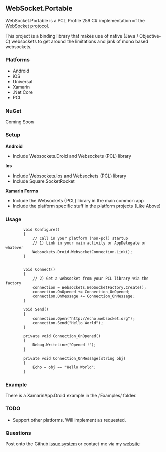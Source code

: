 ## WebSocket.Portable

WebSocket.Portable is a PCL Profile 259 C# implementation of the [WebSocket protocol](https://tools.ietf.org/html/rfc6455).

This project is a binding library that makes use of native (Java / Objective-C) websockets to get around the limitations and jank of mono based websockets.


### Platforms

- Android
- iOS
- Universal
- Xamarin
- .Net Core 
- PCL


### NuGet
Coming Soon

### Setup

**Android**
- Include Websockets.Droid and Websockets  (PCL) library

**Ios**
- Include Websockets.Ios and Websockets  (PCL) library
- Include Square.SocketRocket

**Xamarin Forms**
- Include the Websockets (PCL) library in the main common app
- Include the platform specific stuff in the platform projects (Like Above)



### Usage

`````
        void Configure()
        {
            // Call in your platform (non-pcl) startup            
            // 1) Link in your main activity or AppDelegate or whatever
            Websockets.Droid.WebsocketConnection.Link();
        }
        
        
        void Connect()
        {
            // 2) Get a websocket from your PCL library via the factory
            connection = Websockets.WebSocketFactory.Create();
            connection.OnOpened += Connection_OnOpened;
            connection.OnMessage += Connection_OnMessage;
        }

        void Send()
        {            
            connection.Open("http://echo.websocket.org");
            connection.Send("Hello World");
        }

        private void Connection_OnOpened()
        {
            Debug.WriteLine("Opened !");
        }

        private void Connection_OnMessage(string obj)
        {
            Echo = obj == "Hello World";
        }
`````

### Example

There is a XamarinApp.Droid example in the /Examples/ folder.

### TODO

- Support other platforms. Will implement as requested.


### Questions

Post onto the Github [issue system](https://github.com/NVentimiglia/WebSocket.PCL) or contact me via my [website](http://avariceonline.com)
